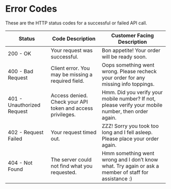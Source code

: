 # Error Codes

These are the HTTP status codes for a successful or failed API call. 

| Status | Code Description | Customer Facing Description  |
| --- | --- | --- |
| 200 - OK  | Your request was successful. | Bon appetite! Your order will be ready soon.  |
| 400 - Bad Request | Client error. You may be missing a required field.  | Oops something went wrong. Please recheck your order for any missing info toppings.   |
| 401 - Unauthorized Request | Access denied. Check your API token and access privileges.  | Hmm. Did you verify your mobile number? If not, please verify your mobile number, then order again.  |
| 402 - Request Failed | Your request timed out.  | ZZZ! Sorry you took too long and I fell asleep. Please place your order again.  |
| 404 - Not Found  | The server could not find what you requested. | Hmm something went wrong and I don’t know what. Try again or ask a member of staff for assistance :)  |
